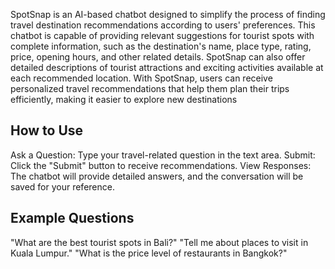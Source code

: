 SpotSnap is an AI-based chatbot designed to simplify the process of finding travel destination 
recommendations according to users' preferences. This chatbot is capable of providing relevant 
suggestions for tourist spots with complete information, such as the destination's name, place 
type, rating, price, opening hours, and other related details. SpotSnap can also offer detailed 
descriptions of tourist attractions and exciting activities available at each recommended location. 
With SpotSnap, users can receive personalized travel recommendations that help them plan their trips 
efficiently, making it easier to explore new destinations

## How to Use
Ask a Question: Type your travel-related question in the text area.
Submit: Click the "Submit" button to receive recommendations.
View Responses: The chatbot will provide detailed answers, and the conversation will be saved for your reference.

## Example Questions
"What are the best tourist spots in Bali?"
"Tell me about places to visit in Kuala Lumpur."
"What is the price level of restaurants in Bangkok?"
